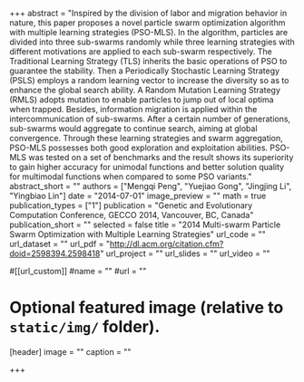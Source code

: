 +++
abstract = "Inspired by the division of labor and migration behavior in nature, this paper proposes a novel particle swarm optimization algorithm with multiple learning strategies (PSO-MLS). In the algorithm, particles are divided into three sub-swarms randomly while three learning strategies with different motivations are applied to each sub-swarm respectively. The Traditional Learning Strategy (TLS) inherits the basic operations of PSO to guarantee the stability. Then a Periodically Stochastic Learning Strategy (PSLS) employs a random learning vector to increase the diversity so as to enhance the global search ability. A Random Mutation Learning Strategy (RMLS) adopts mutation to enable particles to jump out of local optima when trapped. Besides, information migration is applied within the intercommunication of sub-swarms. After a certain number of generations, sub-swarms would aggregate to continue search, aiming at global convergence. Through these learning strategies and swarm aggregation, PSO-MLS possesses both good exploration and exploitation abilities. PSO-MLS was tested on a set of benchmarks and the result shows its superiority to gain higher accuracy for unimodal functions and better solution quality for multimodal functions when compared to some PSO variants."
abstract_short = ""
authors = ["Mengqi Peng", "Yuejiao Gong", "Jingjing Li", "Yingbiao Lin"]
date = "2014-07-01"
image_preview = ""
math = true
publication_types = ["1"]
publication = "Genetic and Evolutionary Computation Conference, GECCO 2014, Vancouver, BC, Canada"
publication_short = ""
selected = false
title = "2014 Multi-swarm Particle Swarm Optimization with Multiple Learning Strategies"
url_code = ""
url_dataset = ""
url_pdf = "http://dl.acm.org/citation.cfm?doid=2598394.2598418"
url_project = ""
url_slides = ""
url_video = ""

#[[url_custom]]
#name = ""
#url = ""

# Optional featured image (relative to `static/img/` folder).
[header]
image = ""
caption = ""

+++

